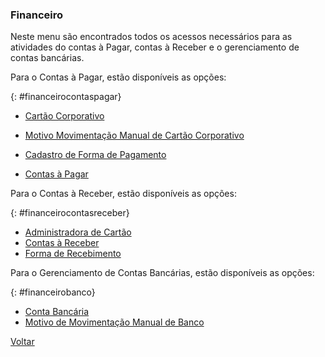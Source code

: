 ### Financeiro

Neste menu são encontrados todos os acessos necessários para as atividades do contas à Pagar, contas à Receber e o gerenciamento de contas bancárias.



Para o Contas à Pagar, estão disponíveis as opções:

{: #financeirocontaspagar}

- [Cartão Corporativo](financeiro_cartao_corporativo.md) 

- [Motivo Movimentação Manual de Cartão Corporativo](financeiro_motivo_movimentacao_manual_cartao.md)

- [Cadastro de Forma de Pagamento](financeiro_forma_pagamento.md)

- [Contas à Pagar](financeiro_contas_pagar.md)

  



Para o Contas à Receber, estão disponíveis as opções:

{: #financeirocontasreceber}

- [Administradora de Cartão](financeiro_administradora_cartao.md)
- [Contas à Receber](financeiro_contas_receber.md)
- [Forma de Recebimento](financeiro_forma_recebimento.md)



Para o Gerenciamento de Contas Bancárias, estão disponíveis as opções:

{: #financeirobanco}

- [Conta Bancária](financeiro_conta_bancaria.md)
- [Motivo de Movimentação Manual de Banco](financeiro_motivo_movimentacao_manual_banco.md)



[Voltar](index.md)


